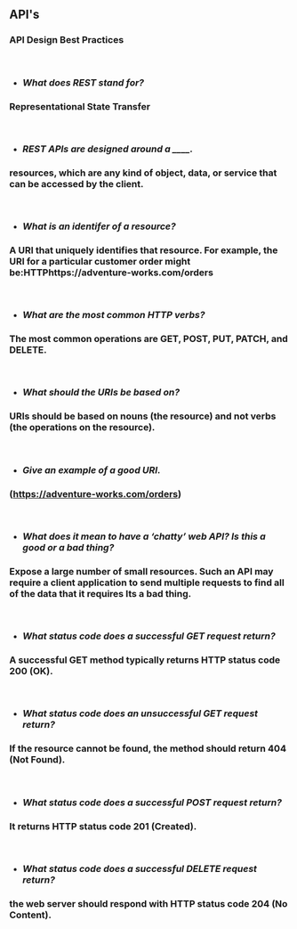 ## **API's**
### **API Design Best Practices**
<br>

- ### *What does REST stand for?*
### Representational State Transfer
<br>

- ### *REST APIs are designed around a ____.*
### resources, which are any kind of object, data, or service that can be accessed by the client.
<br>

- ### *What is an identifer of a resource?*
### A URI that uniquely identifies that resource. For example, the URI for a particular customer order might be:HTTPhttps://adventure-works.com/orders
<br>

- ### *What are the most common HTTP verbs?*
### The most common operations are GET, POST, PUT, PATCH, and DELETE.
<br>

- ### *What should the URIs be based on?*
### URIs should be based on nouns (the resource) and not verbs (the operations on the resource).
<br>

- ### *Give an example of a good URI.*
### (https://adventure-works.com/orders)
<br>

- ### *What does it mean to have a ‘chatty’ web API? Is this a good or a bad thing?*
### Expose a large number of small resources. Such an API may require a client application to send multiple requests to find all of the data that it requires Its a bad thing.
<br>

- ### *What status code does a successful GET request return?*
### A successful GET method typically returns HTTP status code 200 (OK).
<br>

- ### *What status code does an unsuccessful GET request return?*
### If the resource cannot be found, the method should return 404 (Not Found).
<br>

- ### *What status code does a successful POST request return?*
### It returns HTTP status code 201 (Created).
<br>

- ### *What status code does a successful DELETE request return?*
### the web server should respond with HTTP status code 204 (No Content).